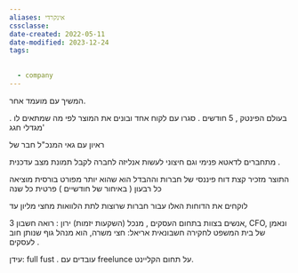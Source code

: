 ```yaml
---
aliases: אינקרדי
cssclasse: 
date-created: 2022-05-11
date-modified: 2023-12-24
tags:
  
  
  - company
---
```


המשיך עם מועמד אחר.

בעולם הפינטק , 5 חודשים .
סגרו עם לקוח אחד ובונים את המוצר לפי מה שמתאים לו .
מגדלי חגג'

ראיון עם
גאי המנכ"ל
חבר של

מתחברים לדאטא פנימי וגם חיצוני לעשות אנליזה לחברה לקבל תמונת מצב עדכנית .

התוצר מזכיר קצת דוח פיננסי של חברות וההבדל הוא שהוא יותר מפורט
בורסית מוציאה כל רבעון ( באיחור של חודשיים )
פרטית כל שנה

לוקחים את הדוחות האלו עבור חברות שרוצות לתת הלוואות מחצי מליון עד

3 אנשים בצוות בתחום העסקים , מנכל (השקעות יזמות)
ירון : רואה חשבון, CFO, ונאמן של בית המשפט לחקירה חשבונאית
אריאל: חצי משרה, הוא מנהל גוף שנותן חוב לעסקים .

עידן: full fust .
עובדים עם freelunce על תחום הקליינט.
